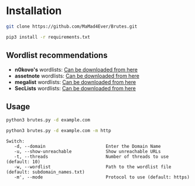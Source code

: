 # Installation
```bash
git clone https://github.com/MaMad4Ever/Brutes.git
```
```bash
pip3 install -r requirements.txt
```

## Wordlist recommendations
- **n0kovo's** wordlists: [Can be downloaded from here](https://github.com/n0kovo/n0kovo_subdomains)
- **assetnote** wordlists: [Can be downloaded from here](https://wordlists.assetnote.io)
- **megalist** wordlists: [Can be downloaded from here](https://github.com/netsecurity-as/subfuz/blob/master/subdomain_megalist.txt)
- **SecLists** wordlists: [Can be downloaded from here](https://github.com/danielmiessler/SecLists)

## Usage
```bash
python3 brutes.py -d example.com
```
```bash
python3 brutes.py -d example.com -m http
```
```console
Switch:
   -d, --domain                       Enter the Domain Name
   -u, --show-unreachable             Show unreachable URLs
   -t, --threads                      Number of threads to use (default: 10)
   -w, --wordlist                     Path to the wordlist file (default: subdomain_names.txt)
   -m', --mode                        Protocol to use (default: https)

```
